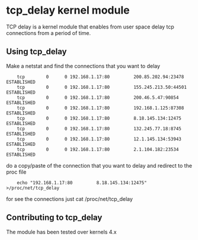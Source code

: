 tcp_delay kernel module
=======================

TCP delay is a kernel module that enables from user space delay tcp connections from a period of time.

Using tcp_delay 
---------------

Make a netstat and find the connections that you want to delay

        tcp        0      0 192.168.1.17:80         200.85.202.94:23478     ESTABLISHED
        tcp        0      0 192.168.1.17:80         155.245.213.50:44501    ESTABLISHED
        tcp        0      0 192.168.1.17:80         200.46.5.47:90854       ESTABLISHED
        tcp        0      0 192.168.1.17:80         192.168.1.125:87308     ESTABLISHED
        tcp        0      0 192.168.1.17:80         8.18.145.134:12475      ESTABLISHED
        tcp        0      0 192.168.1.17:80         132.245.77.18:8745      ESTABLISHED
        tcp        0      0 192.168.1.17:80         12.1.145.134:53943      ESTABLISHED
        tcp        0      0 192.168.1.17:80         2.1.104.182:23534       ESTABLISHED

do a copy/paste of the connection that you want to delay and redirect to the proc file

        echo "192.168.1.17:80         8.18.145.134:12475" >/proc/net/tcp_delay

for see the connections just cat /proc/net/tcp_delay

Contributing to tcp_delay 
-------------------------

The module has been tested over kernels 4.x

